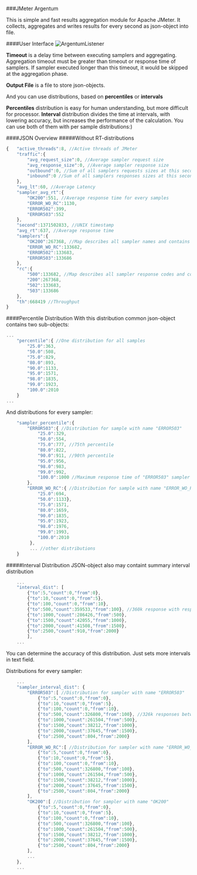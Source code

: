 ###JMeter Argentum

This is simple and fast results aggregation module for Apache JMeter. It collects, aggregates and writes results for every second as json-object into file.

####User Interface
![ArgentumListener](http://schiz.me/images/ag/ag.png)

**Timeout** is a delay time between executing samplers and aggregating. Aggregation timeout must be greater than timeout or response time of samplers. If sampler executed longer than this timeout, it would be skipped at the aggregation phase.

**Output File** is a file to store json-objects.

And you can use distributions, based on **percentiles** or **intervals**

**Percentiles** distribution is easy for human understanding, but more difficult for processor. **Interval** distribution divides the time at intervals, with lowering accuracy, but increases the performance of the calculation. You can use both of them with per sample distributions:)

####JSON Overview
#####Without RT-distributions
```javascript
{   "active_threads":8, //Active threads of JMeter
    "traffic":{
        "avg_request_size":0, //Average sampler request size
        "avg_response_size":0, //Average sampler response size
        "outbound":0, //Sum of all samplers requests sizes at this second
        "inbound":0 //Sum of all samplers responses sizes at this second
    },
    "avg_lt":60, //Average Latency
    "sampler_avg_rt":{
        "OK200":551, //Average response time for every samples
        "ERROR_WO_RC":1130,
        "ERROR502":399,
        "ERROR503":552
    },
    "second":1371502833, //UNIX timestamp
    "avg_rt":637, //Average response time
    "samplers":{
        "OK200":267368, //Map describes all sampler names and contains a count of samples
        "ERROR_WO_RC":133682,
        "ERROR502":133683,
        "ERROR503":133686
    },
    "rc":{
        "500":133682, //Map describes all sampler response codes and containt a count of them
        "200":267368,
        "502":133683,
        "503":133686
    },
    "th":668419 //Throughput
}

```
####Percentile Distribution
With this distribution common json-object contains two sub-objects:
```javascript
...
    "percentile":{ //One distribution for all samples
        "25.0":363,
        "50.0":508,
        "75.0":829,
        "80.0":893,
        "90.0":1133,
        "95.0":1571,
        "98.0":1835,
        "99.0":1923,
        "100.0":2010
    }
...
```

And distributions for every sampler:
```javascript
    "sampler_percentile":{
        "ERROR503":{ //Distribution for sample with name "ERROR503"
            "25.0":329,
            "50.0":554,
            "75.0":777, //75th percentile
            "80.0":822,
            "90.0":911, //90th percentile
            "95.0":956,
            "98.0":983,
            "99.0":992,
            "100.0":1000 //Maximum response time of "ERROR503" sampler
        },
        "ERROR_WO_RC":{ //Distribution for sample with name "ERROR_WO_RC"
            "25.0":694,
            "50.0":1133},
            "75.0":1571,
            "80.0":1659,
            "90.0":1835,
            "95.0":1923,
            "98.0":1976,
            "99.0":1993,
            "100.0":2010
         },
         ... //other distributions
    }
```

#####Interval Distribution
JSON-object also may containt summary interval distribution

```javascript
    ...
    "interval_dist": [
        {"to":5,"count":0,"from":0},
        {"to":10,"count":0,"from":5},
        {"to":100,"count":0,"from":10},
        {"to":500,"count":359533,"from":100}, //360k response with response time between 100 and 500 ms
        {"to":1000,"count":286426,"from":500},
        {"to":1500,"count":42055,"from":1000},
        {"to":2000,"count":41508,"from":1500},
        {"to":2500,"count":910,"from":2000}
        ],
    ...
```
You can determine the accuracy of this distribution. Just sets more intervals in text field.

Distributions for every sampler:
```javascript
    ...
    "sampler_interval_dist": {
        "ERROR503":[ //Distribution for sampler with name "ERROR503"
            {"to":5,"count":0,"from":0},
            {"to":10,"count":0,"from":5},
            {"to":100,"count":0,"from":10},
            {"to":500,"count":326800,"from":100}, //326k responses between 100 and 500 ms
            {"to":1000,"count":261504,"from":500},
            {"to":1500,"count":38212,"from":1000},
            {"to":2000,"count":37645,"from":1500},
            {"to":2500,"count":804,"from":2000}
        ],
        "ERROR_WO_RC":[ //Distribution for sampler with name "ERROR_WO_RC"
            {"to":5,"count":0,"from":0},
            {"to":10,"count":0,"from":5},
            {"to":100,"count":0,"from":10},
            {"to":500,"count":326800,"from":100},
            {"to":1000,"count":261504,"from":500},
            {"to":1500,"count":38212,"from":1000},
            {"to":2000,"count":37645,"from":1500},
            {"to":2500,"count":804,"from":2000}
        ],
        "OK200":[ //Distribution for sampler with name "OK200"
            {"to":5,"count":0,"from":0},
            {"to":10,"count":0,"from":5},
            {"to":100,"count":0,"from":10},
            {"to":500,"count":326800,"from":100},
            {"to":1000,"count":261504,"from":500},
            {"to":1500,"count":38212,"from":1000},
            {"to":2000,"count":37645,"from":1500},
            {"to":2500,"count":804,"from":2000}
        ],
        ...
    },
    ...
```


